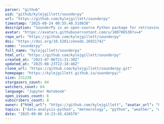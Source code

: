 ```yaml
---
parser: "github"
uid: "github/kylejgillett/sounderpy"
url: "https://github.com/kylejgillett/sounderpy"
timestamp: "2025-08-24 00:55:48.510838"
description: "SounderPy is an open-source Python package for retrieving, processing, and visualizing atmospheric sounding data."
avatar: "https://avatars.githubusercontent.com/u/100786530?v=4"
repo_url: "https://github.com/kylejgillett/sounderpy"
doi: "https://doi.org/10.5281/zenodo.16921742"
name: "sounderpy"
full_name: "kylejgillett/sounderpy"
html_url: "https://github.com/kylejgillett/sounderpy"
created_at: "2023-07-06T21:31:30Z"
updated_at: "2025-08-23T22:18:46Z"
clone_url: "https://github.com/kylejgillett/sounderpy.git"
homepage: "https://kylejgillett.github.io/sounderpy/"
size: 231230
stargazers_count: 64
watchers_count: 64
language: "Jupyter Notebook"
open_issues_count: 6
subscribers_count: 8
owner: {"html_url": "https://github.com/kylejgillett", "avatar_url": "https://avatars.githubusercontent.com/u/100786530?v=4", "login": "kylejgillett", "type": "User"}
topics: ["data-analysis-python", "meteorology", "python", "weather", "weather-data", "atmospheric-science", "atmospheric-sciences"]
date: "2025-09-06 14:23:45.426576"
---
```

